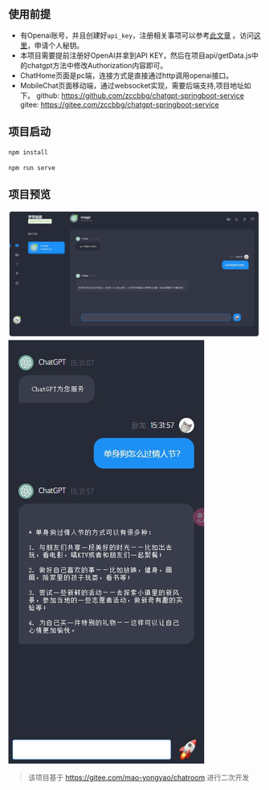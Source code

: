 ## 使用前提
* 有Openai账号，并且创建好`api_key`，注册相关事项可以参考[此文章](https://juejin.cn/post/7173447848292253704) 。访问[这里](https://beta.openai.com/account/api-keys)，申请个人秘钥。
* 本项目需要提前注册好OpenAI并拿到API KEY，然后在项目api/getData.js中的chatgpt方法中修改Authorization内容即可。
* ChatHome页面是pc端，连接方式是直接通过http调用openai接口。
* MobileChat页面移动端，通过websocket实现，需要后端支持,项目地址如下。
github: https://github.com/zccbbg/chatgpt-springboot-service
gitee: https://gitee.com/zccbbg/chatgpt-springboot-service

## 项目启动
`npm install`

`npm run serve`


## 项目预览
![输入图片说明](src/assets/img/1.jpg)
![输入图片说明](src/assets/img/2.jpg)


> 该项目基于 https://gitee.com/mao-yongyao/chatroom 进行二次开发